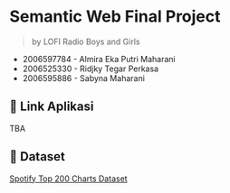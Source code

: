 # Semantic Web Final Project
> by LOFI Radio Boys and Girls
- 2006597784 - Almira Eka Putri Maharani
- 2006525330 - Ridjky Tegar Perkasa
- 2006595886 - Sabyna Maharani

## 🔗 Link Aplikasi 
TBA

## 📄 Dataset
[Spotify Top 200 Charts Dataset](https://www.kaggle.com/datasets/sashankpillai/spotify-top-200-charts-20202021)